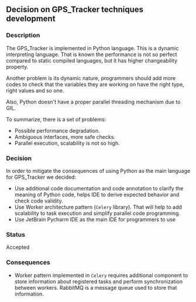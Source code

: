 ## Decision on GPS_Tracker techniques development

### Description

The GPS_Tracker is implemented in Python language. This is a dynamic interpreting language. That is known the performance is not so perfect compared to static compiled languages, but it has higher changeability property.

Another problem is its dynamic nature, programmers should add more codes to check that the variables they are working on have the right type, right values and so one.

Also, Python doesn't have a proper parallel threading mechanism due to GIL.

To summarize, there is a set of problems:

- Possible performance degradation.
- Ambiguous interfaces, more safe checks.
- Parallel execution, scalability is not so high.

### Decision

In order to mitigate the consequences of using Python as the main language for GPS_Tracker we decided:

- Use additional code documentation and code annotation to clarify the meaning of Python code, helps IDE to derive expected behavior and check code validity.
- Use Worker architecture pattern (`Celery` library). That will help to add scalability to task execution and simplify parallel code programming.
- Use JetBrain Pycharm IDE as the main IDE for programmers to use

### Status

Accepted

### Consequences

- Worker pattern implemented in `Celery` requires additional component to store information about registered tasks and perform synchronization between workers. RabbitMQ is a message queue used to store that information.

